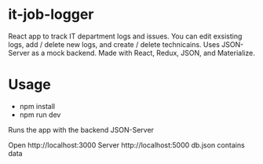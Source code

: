 # it-job-logger

React app to track IT department logs and issues. You can edit exsisting logs, add / delete new logs, and create / delete technicains. Uses JSON-Server as a mock backend. Made with React, Redux, JSON, and Materialize.

# Usage

- npm install
- npm run dev

Runs the app with the backend JSON-Server

Open http://localhost:3000 Server http://localhost:5000 db.json contains data
